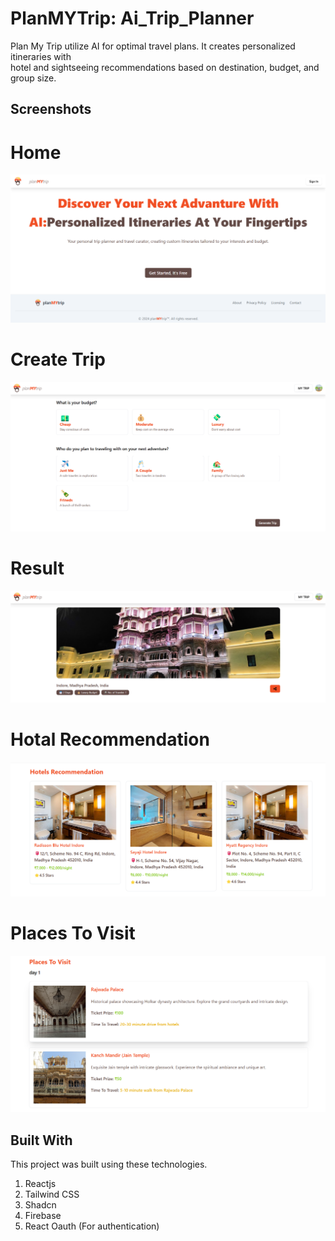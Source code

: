 
# PlanMYTrip: Ai_Trip_Planner

Plan My Trip utilize AI for optimal travel plans. It creates personalized itineraries with  
hotel and sightseeing recommendations based on destination, budget, and group size.

## Screenshots

# Home
![alt text](https://github.com/Prakshep0308/Ai_Trip_Planner_web/blob/e1ab96314c065f1284dc95a589599a6ff99832fd/Ai_Trip_Planner/public/Screenshot%202024-12-24%20203154.png)

# Create Trip
![alt text](https://github.com/Prakshep0308/Ai_Trip_Planner_web/blob/e1ab96314c065f1284dc95a589599a6ff99832fd/Ai_Trip_Planner/public/Screenshot%202024-12-24%20203315.png)

# Result
![alt text](https://github.com/Prakshep0308/Ai_Trip_Planner_web/blob/e1ab96314c065f1284dc95a589599a6ff99832fd/Ai_Trip_Planner/public/Screenshot%202024-12-24%20203712.png)

# Hotal Recommendation
![alt text](https://github.com/Prakshep0308/Ai_Trip_Planner_web/blob/e1ab96314c065f1284dc95a589599a6ff99832fd/Ai_Trip_Planner/public/Screenshot%202024-12-24%20203749.png)

# Places To Visit
![alt text](https://github.com/Prakshep0308/Ai_Trip_Planner_web/blob/e1ab96314c065f1284dc95a589599a6ff99832fd/Ai_Trip_Planner/public/Screenshot%202024-12-24%20203809.png)

## Built With

This project was built using these technologies.

1. Reactjs
2. Tailwind CSS
3. Shadcn
4. Firebase
5. React Oauth (For authentication)

